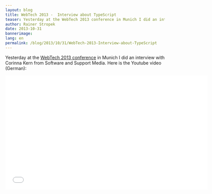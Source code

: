 ```yaml
---
layout: blog
title: WebTech 2013 -  Interview about TypeScript
teaser: Yesterday at the WebTech 2013 conference in Munich I did an interview with Corinna Kern from Software and Support Media. Here is the video (German).
author: Rainer Stropek
date: 2013-10-31
bannerimage: 
lang: en
permalink: /blog/2013/10/31/WebTech-2013-Interview-about-TypeScript
---
```


<p>Yesterday at the <a href="http://www.software-architects.com/devblog/2013/10/30/WebTech-Conference-Munich" target="_blank">WebTech 2013 conference</a> in Munich I did an interview with Corinna Kern from Software and Support Media. Here is the Youtube video (German):</p><iframe width="640" height="360" src="//www.youtube.com/embed/fgLDCqQrg9E?rel=0" frameborder="0" allowfullscreen="allowfullscreen"></iframe>
